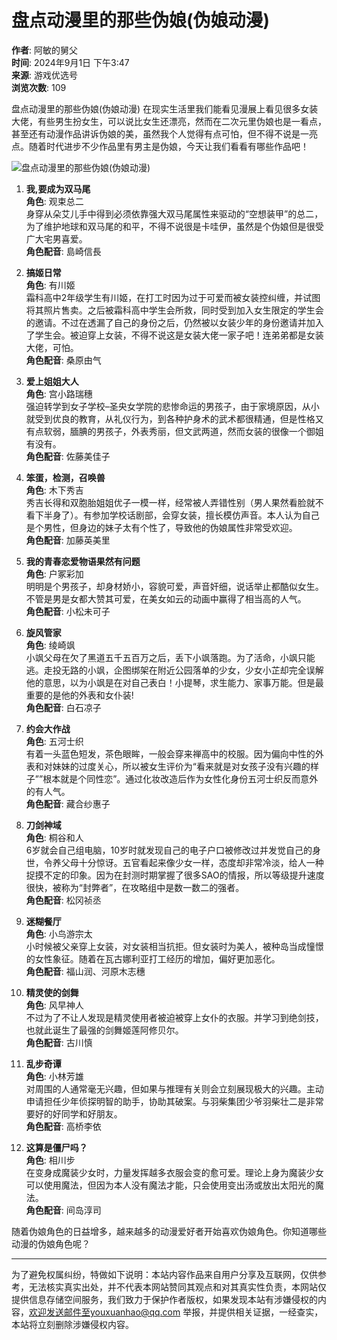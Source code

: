# 盘点动漫里的那些伪娘(伪娘动漫)

**作者**: 阿敏的舅父  
**时间**: 2024年9月1日 下午3:47  
**来源**: 游戏优选号  
**浏览次数**: 109

盘点动漫里的那些伪娘(伪娘动漫) 在现实生活里我们能看见漫展上看见很多女装大佬，有些男生扮女生，可以说比女生还漂亮，然而在二次元里伪娘也是一看点，甚至还有动漫作品讲诉伪娘的美，虽然我个人觉得有点可怕，但不得不说是一亮点。随着时代进步不少作品里有男主是伪娘，今天让我们看看有哪些作品吧！

![盘点动漫里的那些伪娘(伪娘动漫)](https://www.mzcf88.com/wp-content/uploads/2024/09/2024090107470247.jpg)

1. **我,要成为双马尾**  
   **角色**: 观束总二  
   身穿从朵艾儿手中得到必须依靠强大双马尾属性来驱动的“空想装甲”的总二，为了维护地球和双马尾的和平，不得不说很是卡哇伊，虽然是个伪娘但是很受广大宅男喜爱。  
   **角色配音**: 島崎信長

2. **搞姬日常**  
   **角色**: 有川姬  
   霜科高中2年级学生有川姬，在打工时因为过于可爱而被女装控纠缠，并试图将其照片售卖。之后被霜科高中学生会所救，同时受到加入女生限定的学生会的邀请。不过在透漏了自己的身份之后，仍然被以女装少年的身份邀请并加入了学生会。被迫穿上女装，不得不说这是女装大佬一家子吧！连弟弟都是女装大佬，可怕。  
   **角色配音**: 桑原由气

3. **爱上姐姐大人**  
   **角色**: 宫小路瑞穗  
   强迫转学到女子学校–圣央女学院的悲惨命运的男孩子，由于家境原因，从小就受到优良的教育，从礼仪行为，到各种护身术的武术都很精通，但是性格又有点软弱，腼腆的男孩子，外表秀丽，但文武两道，然而女装的很像一个御姐有没有。  
   **角色配音**: 佐藤美佳子

4. **笨蛋，检测，召唤兽**  
   **角色**: 木下秀吉  
   秀吉长得和双胞胎姐姐优子一模一样，经常被人弄错性别（男人果然看脸就不看下半身了）。有参加学校话剧部，会穿女装，擅长模仿声音。本人认为自己是个男性，但身边的妹子太有个性了，导致他的伪娘属性非常受欢迎。  
   **角色配音**: 加藤英美里

5. **我的青春恋爱物语果然有问题**  
   **角色**: 户冢彩加  
   明明是个男孩子，却身材娇小，容貌可爱，声音奸细，说话举止都酷似女生。不管是男是女都大赞其可爱，在美女如云的动画中赢得了相当高的人气。  
   **角色配音**: 小松未可子

6. **旋风管家**  
   **角色**: 绫崎飒  
   小飒父母在欠了黑道五千五百万之后，丢下小飒落跑。为了活命，小飒只能逃。走投无路的小飒，企图绑架在附近公园落单的少女，少女小芷却完全误解他的意思，以为小飒是在对自己表白！小提琴，求生能力、家事万能。但是最重要的是他的外表和女仆装!  
   **角色配音**: 白石凉子

7. **约会大作战**  
   **角色**: 五河士织  
   有着一头蓝色短发，茶色眼眸，一般会穿来禅高中的校服。因为偏向中性的外表和对妹妹的过度关心，所以被女生评价为“看来就是对女孩子没有兴趣的样子””根本就是个同性恋”。通过化妆改造后作为女性化身份五河士织反而意外的有人气。  
   **角色配音**: 藏合纱惠子

8. **刀剑神域**  
   **角色**: 桐谷和人  
   6岁就会自己组电脑，10岁时就发现自己的电子户口被修改过并发觉自己的身世，令养父母十分惊讶。五官看起来像少女一样，态度却非常冷淡，给人一种捉摸不定的印象。因为在封测时期掌握了很多SAO的情报，所以等级提升速度很快，被称为“封弊者”，在攻略组中是数一数二的强者。  
   **角色配音**: 松冈祯丞

9. **迷糊餐厅**  
   **角色**: 小鸟游宗太  
   小时候被父亲穿上女装，对女装相当抗拒。但女装时为美人，被种岛当成憧憬的女性象征。随着在瓦古娜利亚打工经历的增加，偏好更加恶化。  
   **角色配音**: 福山润、河原木志穗

10. **精灵使的剑舞**  
    **角色**: 风早神人  
    不过为了不让人发现是精灵使用者被迫被穿上女仆的衣服。并学习到绝剑技，也就此诞生了最强的剑舞姬莲阿修贝尔。  
    **角色配音**: 古川慎

11. **乱步奇谭**  
    **角色**: 小林芳雄  
    对周围的人通常毫无兴趣，但如果与推理有关则会立刻展现极大的兴趣。主动申请担任少年侦探明智的助手，协助其破案。与羽柴集团少爷羽柴壮二是非常要好的好同学和好朋友。  
    **角色配音**: 高桥李依

12. **这算是僵尸吗？**  
    **角色**: 相川步  
    在变身成魔装少女时，力量发挥越多衣服会变的愈可爱。理论上身为魔装少女可以使用魔法，但因为本人没有魔法才能，只会使用变出汤或放出太阳光的魔法。  
    **角色配音**: 间岛淳司

随着伪娘角色的日益增多，越来越多的动漫爱好者开始喜欢伪娘角色。你知道哪些动漫的伪娘角色呢？

---

为了避免权属纠纷，特做如下说明：本站内容作品来自用户分享及互联网，仅供参考，无法核实真实出处，并不代表本网站赞同其观点和对其真实性负责，本网站仅提供信息存储空间服务，我们致力于保护作者版权，如果发现本站有涉嫌侵权的内容，欢迎发送邮件至youxuanhao@qq.com 举报，并提供相关证据，一经查实，本站将立刻删除涉嫌侵权内容。